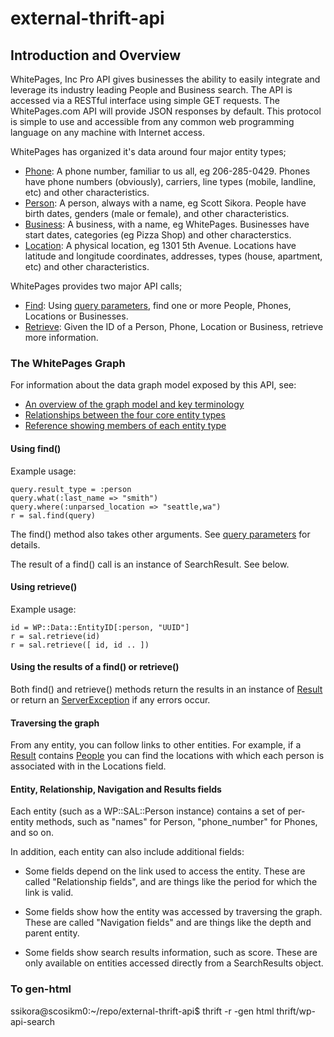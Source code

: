 external-thrift-api
===================


## Introduction and Overview
WhitePages, Inc Pro API gives businesses the ability to easily integrate and leverage its industry leading People and Business search. The API is accessed via a RESTful interface using simple GET requests. The WhitePages.com API will provide JSON responses by default. This protocol is simple to use and accessible from any common web programming language on any machine with Internet access.  

WhitePages has organized it's data around four major entity types;

* [Phone](http://whitepages.github.io/external-thrift-api/gen-html/wrapped_phone.html): A phone number, familiar to us all, eg 206-285-0429.  Phones have phone numbers (obviously), carriers, line types (mobile, landline, etc) and other characteristics.
* [Person](http://whitepages.github.io/external-thrift-api/gen-html/wrapped_person.html): A person, always with a name, eg Scott Sikora.  People have birth dates, genders (male or female), and other characteristics.
* [Business](http://whitepages.github.io/external-thrift-api/gen-html/wrapped_business.html): A business, with a name, eg WhitePages.  Businesses have start dates, categories (eg Pizza Shop) and other characterstics.
* [Location](http://whitepages.github.io/external-thrift-api/gen-html/wrapped_location.html): A physical location, eg 1301 5th Avenue.  Locations have latitude and longitude coordinates, addresses, types (house, apartment, etc) and other characteristics.

WhitePages provides two major API calls;  

* [Find](http://whitepages.github.io/external-thrift-api/gen-html/search_service.html): Using [query parameters](http://whitepages.github.io/external-thrift-api/gen-html/query.html), find one or more People, Phones, Locations or Businesses.
* [Retrieve](http://whitepages.github.io/external-thrift-api/gen-html/search_service.html): Given the ID of a Person, Phone, Location or Business, retrieve more information.

### The WhitePages Graph

For information about the data graph model exposed by this API, see:

* [An overview of the graph model and key terminology](https://docs.google.com/a/whitepages.com/drawings/d/1MRwsoMD4WinksgbxHxgHlKLEfVRkAzqlCI6fQewGN5E/edit)
* [Relationships between the four core entity types](https://docs.google.com/a/whitepages.com/drawings/d/1p1G7CV33cVUfdQFMhq1h42bAopOEgHLbIUChpfgtl8s/edit)
* [Reference showing members of each entity type](https://docs.google.com/a/whitepages.com/drawings/d/19y5fY91Cj1O6CO8QjFBo2ysSW2EP9p8tkvby93ptIUg/edit)

#### Using find()

Example usage:

    query.result_type = :person
    query.what(:last_name => "smith")
    query.where(:unparsed_location => "seattle,wa")
    r = sal.find(query)

The find() method also takes other arguments. See [query parameters](http://whitepages.github.io/external-thrift-api/gen-html/query.html) for details.

The result of a find() call is an instance of SearchResult. See below.

#### Using retrieve()

Example usage:

    id = WP::Data::EntityID[:person, "UUID"]
    r = sal.retrieve(id)
    r = sal.retrieve([ id, id .. ])


#### Using the results of a find() or retrieve()

Both find() and retrieve() methods return the results in an instance of [Result](http://whitepages.github.io/external-thrift-api/gen-html/result.html#Struct_Result) or return an [ServerException](http://whitepages.github.io/external-thrift-api/gen-html/server_exception.html#Struct_ServerException) if any errors occur.


#### Traversing the graph

From any entity, you can follow links to other entities. For example, if a [Result](http://whitepages.github.io/external-thrift-api/gen-html/result.html#Struct_Result) contains [People](http://whitepages.github.io/external-thrift-api/gen-html/wrapped_person.html) you can find the locations with which each person is associated with in the Locations field.


#### Entity, Relationship, Navigation and Results fields

Each entity (such as a WP::SAL::Person instance) contains a set of per-entity methods,
such as "names" for Person, "phone_number" for Phones, and so on.

In addition, each entity can also include additional fields:

* Some fields depend on the link used to access the entity. These are
  called "Relationship fields", and are things like the period for
  which the link is valid.

* Some fields show how the entity was accessed by traversing the
  graph.  These are called "Navigation fields" and are things like the
  depth and parent entity.

* Some fields show search results information, such as score. These
  are only available on entities accessed directly from a
  SearchResults object.




### To gen-html


ssikora@scosikm0:~/repo/external-thrift-api$ thrift -r -gen html thrift/wp-api-search
